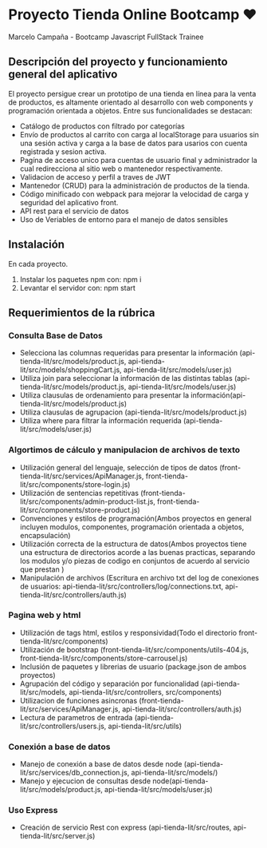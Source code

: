 # Proyecto Tienda Online Bootcamp ♥️

Marcelo Campaña -
Bootcamp Javascript FullStack Trainee

## Descripción del proyecto y funcionamiento general del aplicativo

El proyecto persigue crear un prototipo de una tienda en línea para la venta de productos, es altamente orientado al desarrollo con web components y programación orientada a objetos. Entre sus funcionalidades se destacan:

- Catálogo de productos con filtrado por categorías
- Envío de productos al carrito con carga al localStorage para usuarios sin una sesión activa y carga a la base de datos para usarios con cuenta registrada y sesion activa.
- Pagína de acceso unico para cuentas de usuario final y administrador la cual redirecciona al sitio web o mantenedor respectivamente.
- Validacion de acceso y perfil a traves de JWT
- Mantenedor (CRUD) para la administración de productos de la tienda.
- Código minificado con webpack para mejorar la velocidad de carga y seguridad del aplicativo front.
- API rest para el servicio de datos
- Uso de Veriables de entorno para el manejo de datos sensibles

## Instalación

En cada proyecto.

1. Instalar los paquetes npm con: npm i
2. Levantar el servidor con: npm start

## Requerimientos de la rúbrica

### Consulta Base de Datos

- Selecciona las columnas requeridas para presentar la información (api-tienda-lit/src/models/product.js, api-tienda-lit/src/models/shoppingCart.js, api-tienda-lit/src/models/user.js)
- Utiliza join para seleccionar la información de las distintas tablas (api-tienda-lit/src/models/product.js, api-tienda-lit/src/models/user.js)
- Utiliza clausulas de ordenamiento para presentar la información(api-tienda-lit/src/models/product.js)
- Utiliza clausulas de agrupacion (api-tienda-lit/src/models/product.js)
- Utiliza where para filtrar la información requerida (api-tienda-lit/src/models/user.js)

### Algortimos de cálculo y manipulacion de archivos de texto

- Utilización general del lenguaje, selección de tipos de datos (front-tienda-lit/src/services/ApiManager.js, front-tienda-lit/src/components/store-login.js)
- Utilización de sentencias repetitivas (front-tienda-lit/src/components/admin-product-list.js, front-tienda-lit/src/components/store-product.js)
- Convenciones y estilos de programación(Ambos proyectos en general incluyen modulos, componentes, programación orientada a objetos, encapsulación)
- Utilización correcta de la estructura de datos(Ambos proyectos tiene una estructura de directorios acorde a las buenas practicas, separando los modulos y/o piezas de codigo en conjuntos de acuerdo al servicio que prestan )
- Manipulación de archivos (Escritura en archivo txt del log de conexiones de usuarios: api-tienda-lit/src/controllers/log/connections.txt, api-tienda-lit/src/controllers/auth.js)

### Pagina web y html

- Utilización de tags html, estilos y responsividad(Todo el directorio front-tienda-lit/src/components)
- Utilización de bootstrap (front-tienda-lit/src/components/utils-404.js, front-tienda-lit/src/components/store-carrousel.js)
- Inclusión de paquetes y librerias de usuario (package.json de ambos proyectos)
- Agrupación del código y separación por funcionalidad (api-tienda-lit/src/models, api-tienda-lit/src/controllers, src/components)
- Utilizacion de funciones asincronas (front-tienda-lit/src/services/ApiManager.js, api-tienda-lit/src/controllers/auth.js)
- Lectura de parametros de entrada (api-tienda-lit/src/controllers/users.js, api-tienda-lit/src/utils)

### Conexión a base de datos

- Manejo de conexión a base de datos desde node (api-tienda-lit/src/services/db_connection.js, api-tienda-lit/src/models/)
- Manejo y ejecucion de consultas desde node(api-tienda-lit/src/models/product.js, api-tienda-lit/src/models/user.js)

### Uso Express

- Creación de servicio Rest con express (api-tienda-lit/src/routes, api-tienda-lit/src/server.js)
